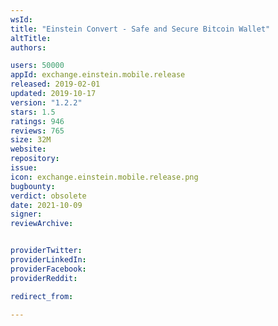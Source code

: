 ```yaml
---
wsId: 
title: "Einstein Convert - Safe and Secure Bitcoin Wallet"
altTitle: 
authors:

users: 50000
appId: exchange.einstein.mobile.release
released: 2019-02-01
updated: 2019-10-17
version: "1.2.2"
stars: 1.5
ratings: 946
reviews: 765
size: 32M
website: 
repository: 
issue: 
icon: exchange.einstein.mobile.release.png
bugbounty: 
verdict: obsolete
date: 2021-10-09
signer: 
reviewArchive:


providerTwitter: 
providerLinkedIn: 
providerFacebook: 
providerReddit: 

redirect_from:

---
```



